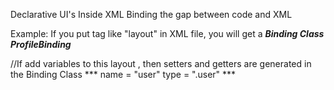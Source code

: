Declarative UI's Inside XML
Binding the gap between code and XML

Example:
If you put tag like "layout" in XML file, you will get a ***Binding Class ProfileBinding***

<!-- profile.xml -->
<layout>
<LinearLayout>
//If add variables to this layout , then setters and getters are generated in the Binding Class
  ***<data>
      <variable>
      name = "user"
      type = ".user"
      </variable>
     </data>***
</LinearLayout>
</layout>

